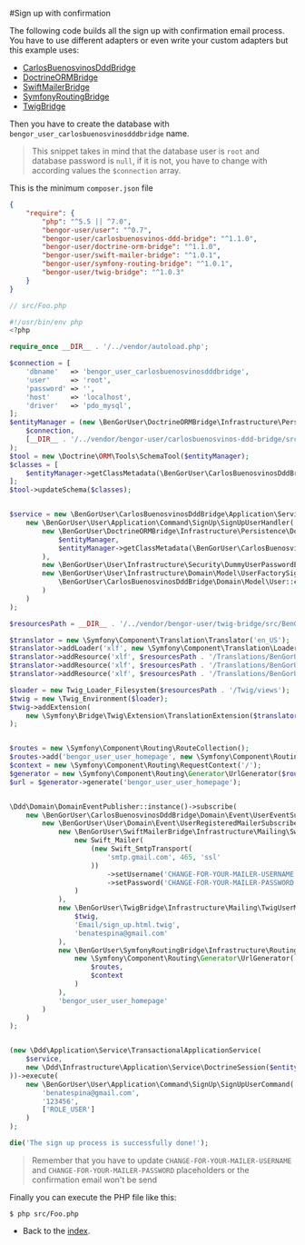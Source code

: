 #Sign up with confirmation

The following code builds all the sign up with confirmation email process.
You have to use different adapters or even write your custom adapters but this example
uses:

* [CarlosBuenosvinosDddBridge](https://github.com/BenGorUser/CarlosBuenosvinosDddBridge)
* [DoctrineORMBridge](https://github.com/BenGorUser/DoctrineORMBridge)
* [SwiftMailerBridge](https://github.com/BenGorUser/SwiftMailerBridge)
* [SymfonyRoutingBridge](https://github.com/BenGorUser/SymfonyRoutingBridge)
* [TwigBridge](https://github.com/BenGorUser/TwigBridge)


Then you have to create the database with `bengor_user_carlosbuenosvinosdddbridge` name.
> This snippet takes in mind that the database user is `root` and database password is `null`,
> if it is not, you have to change with according values the `$connection` array.

This is the minimum `composer.json` file
```json
{
    "require": {
        "php": "^5.5 || ^7.0",
        "bengor-user/user": "^0.7",
        "bengor-user/carlosbuenosvinos-ddd-bridge": "^1.1.0",
        "bengor-user/doctrine-orm-bridge": "^1.1.0",
        "bengor-user/swift-mailer-bridge": "^1.0.1",
        "bengor-user/symfony-routing-bridge": "^1.0.1",
        "bengor-user/twig-bridge": "^1.0.3"
    }
}
```

```php
// src/Foo.php

#!/usr/bin/env php
<?php

require_once __DIR__ . '/../vendor/autoload.php';

$connection = [
    'dbname'   => 'bengor_user_carlosbuenosvinosdddbridge',
    'user'     => 'root',
    'password' => '',
    'host'     => 'localhost',
    'driver'   => 'pdo_mysql',
];
$entityManager = (new \BenGorUser\DoctrineORMBridge\Infrastructure\Persistence\EntityManagerFactory())->build(
    $connection,
    [__DIR__ . '/../vendor/bengor-user/carlosbuenosvinos-ddd-bridge/src/BenGorUser/CarlosBuenosvinosDddBridge/Infrastructure/Persistence/Doctrine/ORM/Mapping']
);
$tool = new \Doctrine\ORM\Tools\SchemaTool($entityManager);
$classes = [
    $entityManager->getClassMetadata(\BenGorUser\CarlosBuenosvinosDddBridge\Domain\Model\User::class),
];
$tool->updateSchema($classes);


$service = new \BenGorUser\CarlosBuenosvinosDddBridge\Application\Service\SignUp\SignUpUserService(
    new \BenGorUser\User\Application\Command\SignUp\SignUpUserHandler(
        new \BenGorUser\DoctrineORMBridge\Infrastructure\Persistence\DoctrineORMUserRepository(
            $entityManager,
            $entityManager->getClassMetadata(\BenGorUser\CarlosBuenosvinosDddBridge\Domain\Model\User::class)
        ),
        new \BenGorUser\User\Infrastructure\Security\DummyUserPasswordEncoder('123456'),
        new \BenGorUser\User\Infrastructure\Domain\Model\UserFactorySignUp(
            \BenGorUser\CarlosBuenosvinosDddBridge\Domain\Model\User::class
        )
    )
);

$resourcesPath = __DIR__ . '/../vendor/bengor-user/twig-bridge/src/BenGorUser/TwigBridge/Infrastructure/Ui';

$translator = new \Symfony\Component\Translation\Translator('en_US');
$translator->addLoader('xlf', new \Symfony\Component\Translation\Loader\XliffFileLoader());
$translator->addResource('xlf', $resourcesPath . '/Translations/BenGorUser.es_ES.xlf', 'es_ES', 'BenGorUser');
$translator->addResource('xlf', $resourcesPath . '/Translations/BenGorUser.en_US.xlf', 'en_US', 'BenGorUser');
$translator->addResource('xlf', $resourcesPath . '/Translations/BenGorUser.eu_ES.xlf', 'eu_ES', 'BenGorUser');

$loader = new Twig_Loader_Filesystem($resourcesPath . '/Twig/views');
$twig = new \Twig_Environment($loader);
$twig->addExtension(
    new \Symfony\Bridge\Twig\Extension\TranslationExtension($translator)
);


$routes = new \Symfony\Component\Routing\RouteCollection();
$routes->add('bengor_user_user_homepage', new \Symfony\Component\Routing\Route('/'));
$context = new \Symfony\Component\Routing\RequestContext('/');
$generator = new \Symfony\Component\Routing\Generator\UrlGenerator($routes, $context);
$url = $generator->generate('bengor_user_user_homepage');


\Ddd\Domain\DomainEventPublisher::instance()->subscribe(
    new \BenGorUser\CarlosBuenosvinosDddBridge\Domain\Event\UserEventSubscriber(
        new \BenGorUser\User\Domain\Event\UserRegisteredMailerSubscriber(
            new \BenGorUser\SwiftMailerBridge\Infrastructure\Mailing\SwiftMailerUserMailer(
                new Swift_Mailer(
                    (new Swift_SmtpTransport(
                        'smtp.gmail.com', 465, 'ssl'
                    ))
                        ->setUsername('CHANGE-FOR-YOUR-MAILER-USERNAME')
                        ->setPassword('CHANGE-FOR-YOUR-MAILER-PASSWORD')
                )
            ),
            new \BenGorUser\TwigBridge\Infrastructure\Mailing\TwigUserMailableFactory(
                $twig,
                'Email/sign_up.html.twig',
                'benatespina@gmail.com'
            ),
            new \BenGorUser\SymfonyRoutingBridge\Infrastructure\Routing\SymfonyUserUrlGenerator(
                new \Symfony\Component\Routing\Generator\UrlGenerator(
                    $routes,
                    $context
                )
            ),
            'bengor_user_user_homepage'
        )
    )
);


(new \Ddd\Application\Service\TransactionalApplicationService(
    $service,
    new \Ddd\Infrastructure\Application\Service\DoctrineSession($entityManager)
))->execute(
    new \BenGorUser\User\Application\Command\SignUp\SignUpUserCommand(
        'benatespina@gmail.com',
        '123456',
        ['ROLE_USER']
    )
);

die('The sign up process is successfully done!');
```
> Remember that you have to update `CHANGE-FOR-YOUR-MAILER-USERNAME` and `CHANGE-FOR-YOUR-MAILER-PASSWORD`
placeholders or the confirmation email won't be send

Finally you can execute the PHP file like this:
```shell
$ php src/Foo.php
```

- Back to the [index](index.md).

